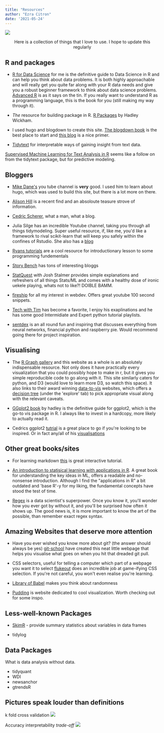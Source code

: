```yaml
---
title: "Resources"
author: "Ezra Citron"
date: '2021-05-24'
---
```



![](/post_resources/banner-resources.jpeg)

<p style="text-align: center;">Here is a collection of things that I love to use.
I hope to update this regularly</p>

## R and packages
- [R for Data Science](https://r4ds.had.co.nz/) for me is the definitive guide to Data Science in R and can help you think about data problems. It is both highly approachable and will really get you quite far along with your R data needs and give you a robust beginner framework to think about data science problems. [Advanced R](https://adv-r.hadley.nz/) is as it says on the tin. If you really want to understand R as a programming language, this is the book for you (still making my way through it). 

- *The* resource for building package in R. [R Packages](https://r-pkgs.org/) by Hadley Wickham.
- I used hugo and blogdown to create this site. [The blogdown book](https://bookdown.org/yihui/blogdown/) is the best place to start and [this blog](https://alison.rbind.io/blog/2020-12-new-year-new-blogdown/) is a nice primer.

- [Tidytext](https://www.tidytextmining.com/) for interpretable ways of gaining insight from text data.

[Supervised Machine Learning for Text Analysis in R](https://smltar.com/) seems like a follow on from the tidytext package, but for predictive modeling. 

## Bloggers
- [Mike Dane's](https://www.youtube.com/channel/UCvmINlrza7JHB1zkIOuXEbw) you tube channel is **very** good. I used him to learn about hugo, which was used to build this site, but there is a lot more on there.

- [Alison Hill](https://alison.rbind.io/projects/) is a recent find and an absoloute teasure strove of information.

- [Cedric Scherer](https://www.cedricscherer.com/), what a man, what a blog.

- Julia Silge has an incredible Youtube channel, taking you through all things tidymodeling. Super useful resource, if, like me, you'd like a framework to rival scikit-learn that will keep you safely within the confines of Rstudio. She also has a [blog](https://juliasilge.com/)

- [Ryans tutorials](https://ryanstutorials.net/) are a cool resource for introductionary lesson to some programming fundementals

- [Story Bench](https://www.storybench.org/category/how-to/) has tons of interesting bloggs

- [StatQuest](https://www.youtube.com/channel/UCtYLUTtgS3k1Fg4y5tAhLbw) with Josh Stalmer provides simple explanations and refreshers of all things Stats/ML and comes with a healthy dose of ironic uekele playing, whats not to like?! DOIBLE BAMM.

- [fireship](https://www.youtube.com/channel/UCsBjURrPoezykLs9EqgamOA) for all my interest in webdev. Offers great youtube 100 second snippets.

- [Tech with Tim](https://www.youtube.com/channel/UC4JX40jDee_tINbkjycV4Sg) has become a favorite, I enjoy his exaplinations and he has some good Intermidiate and Expert python tutorial playlists. 

- [sentdex](https://www.youtube.com/user/sentdex) is an all round fun and inspiring that discusses everything from neural networks, financial python and raspberry pie. Would recommend going there for project inspiration. 

## Visualising

- The [R Graph gallery](https://www.r-graph-gallery.com/) and this website as a whole is an absolutely indispensable resource. Not only does it have practically every visualization that you could possibly hope to make in r, but it gives you simple reproducible code to go along with it. This site similarly caters for python, and D3 (would love to learn more D3, so watch this space). It also links to their award winning [data-to-vis](https://www.data-to-viz.com/#explore) websites, which offers a [decision tree](https://www.data-to-viz.com/) (under the 'explore' tab) to pick appropriate visual along with the relevant caveats.

- [GGplot2 book](https://ggplot2-book.org/) by hadley is the definitive guide for ggplot2, which is the go-to vis package in R. I always like to invest in a hardcopy, more likely to actually read it.

- Cedrics ggplot2 [tutrial](https://www.cedricscherer.com/2019/08/05/a-ggplot2-tutorial-for-beautiful-plotting-in-r/#panels) is a great place to go if you're looking to be inspired. Or in fact any/all of his [visualisations](https://www.cedricscherer.com/top/dataviz/)

## Other great books/sites

- For learning markdown [this](https://commonmark.org/help/tutorial/) is great interactive tutorial.

- [An introduction to statisical learning with applications in R](https://static1.squarespace.com/static/5ff2adbe3fe4fe33db902812/t/6062a083acbfe82c7195b27d/1617076404560/ISLR%2BSeventh%2BPrinting.pdf). A great book for understanding the key ideas in ML, offers a readable and no-nonsense introduction. Although I find the "applications in R" a bit outdated and 'base R'-y for my liking, the fundamental concepts have stood the test of time.

- [Regex](https://www.regular-expressions.info/tutorial.html) is a data scientist's superpower. Once you know it, you'll wonder how you ever got by without it, and you'll be surprised how often it shows up. The good news is, it is more important to know the art of the possible, than remember exact regex syntax. 

## Amazing Websites that deserve more attention

- Have you ever wished you know more about git? (the answer should always be yes)
[git-school](https://git-school.github.io/visualizing-git/) have created this neat little webpage that helps you visualise what goes on when you hit that dreaded git pull.

- CSS selectors, useful for telling a computer which part of a webpage you want it to select
[flukeout](https://flukeout.github.io/) does an incredible job at game-ifying CSS selection. If you're not careful, you won't even realise you're learning.

- [Library of Babel](https://libraryofbabel.info/) makes you think about randomness

- [Pudding](https://pudding.cool/) is website dedicated to cool visualization. Worth checking out for some inspo.


## Less-well-known Packages

- [SkimR](https://cran.r-project.org/web/packages/skimr/vignettes/skimr.html) - provide summary statistics about variables in data frames

- tidylog

## Data Packages

What is data analysis without data.

- tidyquant
- WDI
- newsanchor
- gtrendsR


## Pictures speak louder than definitions

k fold cross validation
![](/post_resources/kf-cv.png)

Accuracy interpretability *trade-off*
![](/post_resources/accuracy_interpret.png)
